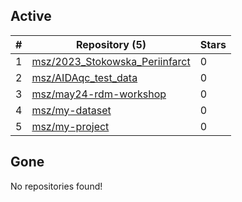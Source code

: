 ## Active
| # | Repository (5) | Stars |
| --- | --- | --- |
| 1 | [msz/2023_Stokowska_Periinfarct](https://gin.g-node.org/msz/2023_Stokowska_Periinfarct) | 0 |
| 2 | [msz/AIDAqc_test_data](https://gin.g-node.org/msz/AIDAqc_test_data) | 0 |
| 3 | [msz/may24-rdm-workshop](https://gin.g-node.org/msz/may24-rdm-workshop) | 0 |
| 4 | [msz/my-dataset](https://gin.g-node.org/msz/my-dataset) | 0 |
| 5 | [msz/my-project](https://gin.g-node.org/msz/my-project) | 0 |

## Gone
No repositories found!
